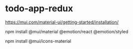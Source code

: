# todo-app-redux

https://mui.com/material-ui/getting-started/installation/

npm install @mui/material @emotion/react @emotion/styled

npm install @mui/icons-material